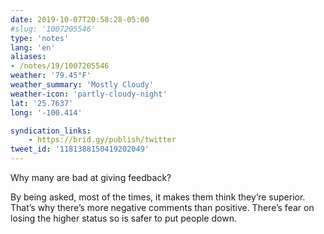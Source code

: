 ```yaml
---
date: 2019-10-07T20:58:28-05:00
#slug: '1007205546'
type: 'notes'
lang: 'en'
aliases:
- /notes/19/1007205546
weather: '79.45°F'
weather_summary: 'Mostly Cloudy'
weather-icon: 'partly-cloudy-night'
lat: '25.7637'
long: '-100.414'

syndication_links:
    - https://brid.gy/publish/twitter
tweet_id: '1181388150419202049'
---
```

‪Why many are bad at giving feedback?‬

‪By being asked, most of the times, it makes them think they’re superior. That’s why there’s more negative comments than positive. There’s fear on losing the higher status so is safer to put people down.‬
